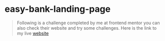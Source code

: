 # easy-bank-landing-page
>Following is a challenge completed by me at frontend mentor you can also check their website and try some challenges.
Here is the link to my live [website](https://sourabh358.github.io/easy-bank-landing-page/)
